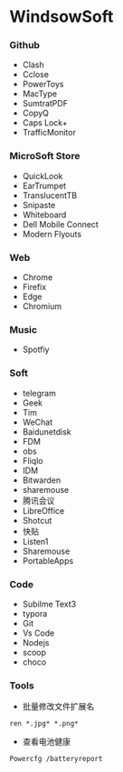 # WindsowSoft



### Github

- Clash
- Cclose
- PowerToys
- MacType
- SumtratPDF
- CopyQ
- Caps Lock+
- TrafficMonitor

### MicroSoft Store

- QuickLook
- EarTrumpet
- TranslucentTB
- Snipaste
- Whiteboard
- Dell Mobile Connect
- Modern Flyouts
### Web

- Chrome
- Firefix
- Edge
- Chromium

### Music

- Spotfiy

### Soft

- telegram
- Geek
- Tim
- WeChat
- Baidunetdisk
- FDM
- obs
- Fliqlo
- IDM
- Bitwarden
- sharemouse
- 腾讯会议
- LibreOffice
- Shotcut
- 快贴
- Listen1
- Sharemouse
- PortableApps

### Code

- Subilme Text3
- typora
- Git
- Vs Code
- Nodejs
- scoop
- choco

### Tools

- 批量修改文件扩展名

```
ren *.jpg* *.png*
```

- 查看电池健康

```
Powercfg /batteryreport
```

